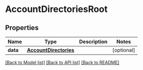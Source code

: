 # AccountDirectoriesRoot


## Properties
Name | Type | Description | Notes
------------ | ------------- | ------------- | -------------
**data** | [**AccountDirectories**](AccountDirectories.md) |  | [optional] 

[[Back to Model list]](../README.md#documentation-for-models) [[Back to API list]](../README.md#documentation-for-api-endpoints) [[Back to README]](../README.md)


